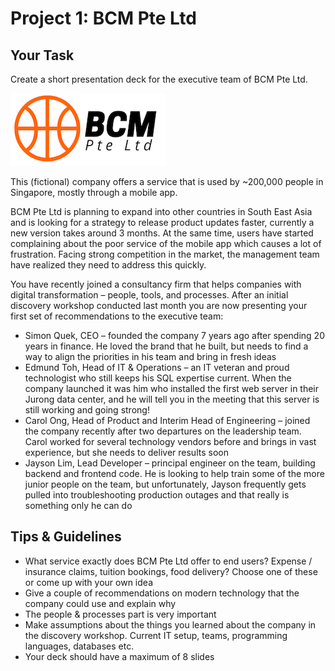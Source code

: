 # Project 1: BCM Pte Ltd

## Your Task

Create a short presentation deck for the executive team of BCM Pte Ltd.

![](./bcm-small.png)

This (fictional) company offers a service that is used by ~200,000 people in Singapore, mostly through a mobile app.

BCM Pte Ltd is planning to expand into other countries in South East Asia and is looking for a strategy to release product updates faster, currently a new version takes around 3 months. At the same time, users have started complaining about the poor service of the mobile app which causes a lot of frustration. Facing strong competition in the market, the management team have realized they need to address this quickly.

You have recently joined a consultancy firm that helps companies with digital transformation – people, tools, and processes. After an initial discovery workshop conducted last month you are now presenting your first set of recommendations to the executive team:

* Simon Quek, CEO – founded the company 7 years ago after spending 20 years in finance. He loved the brand that he built, but needs to find a way to align the priorities in his team and bring in fresh ideas
* Edmund Toh, Head of IT & Operations – an IT veteran and proud technologist who still keeps his SQL expertise current. When the company launched it was him who installed the first web server in their Jurong data center, and he will tell you in the meeting that this server is still working and going strong!
* Carol Ong, Head of Product and Interim Head of Engineering – joined the company recently after two departures on the leadership team. Carol worked for several technology vendors before and brings in vast experience, but she needs to deliver results soon
* Jayson Lim, Lead Developer – principal engineer on the team, building backend and frontend code. He is looking to help train some of the more junior people on the team, but unfortunately, Jayson frequently gets pulled into troubleshooting production outages and that really is something only he can do

## Tips & Guidelines 

* What service exactly does BCM Pte Ltd offer to end users? Expense / insurance claims, tuition bookings, food delivery? Choose one of these or come up with your own idea
* Give a couple of recommendations on modern technology that the company could use and explain why
* The people & processes part is very important
* Make assumptions about the things you learned about the company in the discovery workshop. Current IT setup, teams, programming languages, databases etc.
* Your deck should have a maximum of 8 slides



